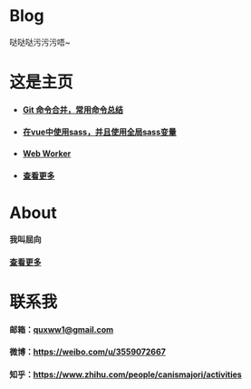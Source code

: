 # Blog
哒哒哒污污污唔~

# 这是主页

- #### <a href='https://github.com/quxww1/blog/issues/5'>Git 命令合并，常用命令总结</a>

- #### <a href='https://github.com/quxww1/blog/issues/3'>在vue中使用sass，并且使用全局sass变量</a>

- #### <a href='https://github.com/quxww1/blog/issues/4'>Web Worker</a>

- #### <a href='https://github.com/quxww1/blog/issues'>查看更多</a>




# About
#### 我叫屈向  

#### <a href='https://github.com/quxww1/blog/issues/2'>查看更多</a>

# 联系我
#### 邮箱：quxww1@gmail.com
#### 微博：<a>https://weibo.com/u/3559072667</a>
#### 知乎：<a>https://www.zhihu.com/people/canismajori/activities</a>

